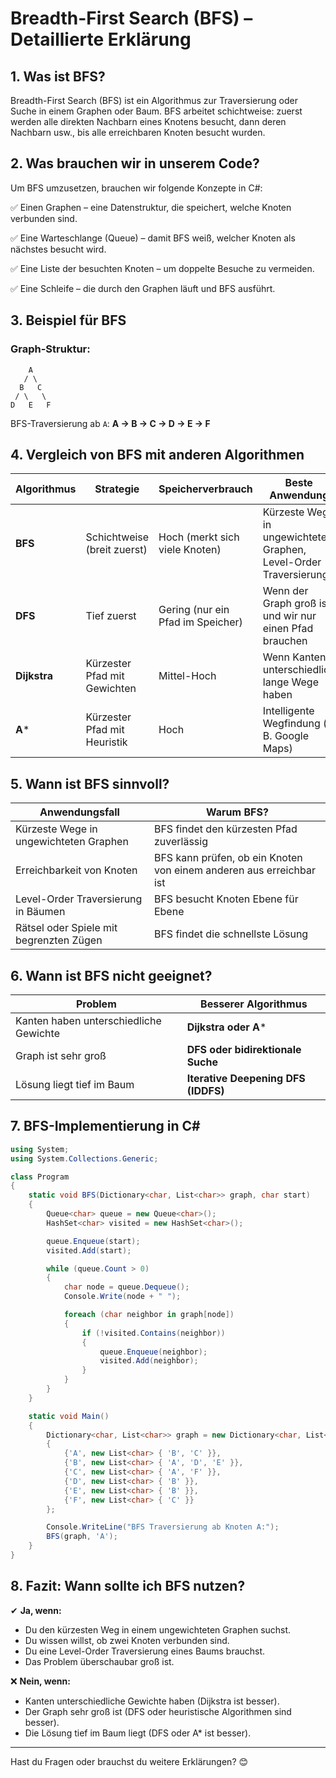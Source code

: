# Breadth-First Search (BFS) – Detaillierte Erklärung

## 1. Was ist BFS?
Breadth-First Search (BFS) ist ein Algorithmus zur Traversierung oder Suche in einem Graphen oder Baum. BFS arbeitet schichtweise: zuerst werden alle direkten Nachbarn eines Knotens besucht, dann deren Nachbarn usw., bis alle erreichbaren Knoten besucht wurden.

## 2. Was brauchen wir in unserem Code?
Um BFS umzusetzen, brauchen wir folgende Konzepte in C#:

  ✅ Einen Graphen – eine Datenstruktur, die speichert, welche Knoten verbunden sind. 
  
  ✅ Eine Warteschlange (Queue) – damit BFS weiß, welcher Knoten als nächstes besucht wird.
  
  ✅ Eine Liste der besuchten Knoten – um doppelte Besuche zu vermeiden.
  
  ✅ Eine Schleife – die durch den Graphen läuft und BFS ausführt.

## 3. Beispiel für BFS
### Graph-Struktur:
```
    A
   / \
  B   C
 / \   \
D   E   F
```
BFS-Traversierung ab `A`: **A → B → C → D → E → F**

## 4. Vergleich von BFS mit anderen Algorithmen
| Algorithmus | Strategie | Speicherverbrauch | Beste Anwendung |
|------------|----------|----------------|-----------------|
| **BFS** | Schichtweise (breit zuerst) | Hoch (merkt sich viele Knoten) | Kürzeste Wege in ungewichteten Graphen, Level-Order Traversierung |
| **DFS** | Tief zuerst | Gering (nur ein Pfad im Speicher) | Wenn der Graph groß ist und wir nur einen Pfad brauchen |
| **Dijkstra** | Kürzester Pfad mit Gewichten | Mittel-Hoch | Wenn Kanten unterschiedlich lange Wege haben |
| **A*** | Kürzester Pfad mit Heuristik | Hoch | Intelligente Wegfindung (z. B. Google Maps) |

## 5. Wann ist BFS sinnvoll?
| Anwendungsfall | Warum BFS? |
|--------------|----------|
| Kürzeste Wege in ungewichteten Graphen | BFS findet den kürzesten Pfad zuverlässig |
| Erreichbarkeit von Knoten | BFS kann prüfen, ob ein Knoten von einem anderen aus erreichbar ist |
| Level-Order Traversierung in Bäumen | BFS besucht Knoten Ebene für Ebene |
| Rätsel oder Spiele mit begrenzten Zügen | BFS findet die schnellste Lösung |

## 6. Wann ist BFS nicht geeignet?
| Problem | Besserer Algorithmus |
|---------|-------------------|
| Kanten haben unterschiedliche Gewichte | **Dijkstra oder A*** |
| Graph ist sehr groß | **DFS oder bidirektionale Suche** |
| Lösung liegt tief im Baum | **Iterative Deepening DFS (IDDFS)** |

## 7. BFS-Implementierung in C#
```csharp
using System;
using System.Collections.Generic;

class Program
{
    static void BFS(Dictionary<char, List<char>> graph, char start)
    {
        Queue<char> queue = new Queue<char>();
        HashSet<char> visited = new HashSet<char>();

        queue.Enqueue(start);
        visited.Add(start);

        while (queue.Count > 0)
        {
            char node = queue.Dequeue();
            Console.Write(node + " ");

            foreach (char neighbor in graph[node])
            {
                if (!visited.Contains(neighbor))
                {
                    queue.Enqueue(neighbor);
                    visited.Add(neighbor);
                }
            }
        }
    }

    static void Main()
    {
        Dictionary<char, List<char>> graph = new Dictionary<char, List<char>>
        {
            {'A', new List<char> { 'B', 'C' }},
            {'B', new List<char> { 'A', 'D', 'E' }},
            {'C', new List<char> { 'A', 'F' }},
            {'D', new List<char> { 'B' }},
            {'E', new List<char> { 'B' }},
            {'F', new List<char> { 'C' }}
        };

        Console.WriteLine("BFS Traversierung ab Knoten A:");
        BFS(graph, 'A');
    }
}
```

## 8. Fazit: Wann sollte ich BFS nutzen?
✔ **Ja, wenn:**
- Du den kürzesten Weg in einem ungewichteten Graphen suchst.
- Du wissen willst, ob zwei Knoten verbunden sind.
- Du eine Level-Order Traversierung eines Baums brauchst.
- Das Problem überschaubar groß ist.

❌ **Nein, wenn:**
- Kanten unterschiedliche Gewichte haben (Dijkstra ist besser).
- Der Graph sehr groß ist (DFS oder heuristische Algorithmen sind besser).
- Die Lösung tief im Baum liegt (DFS oder A* ist besser).

---
Hast du Fragen oder brauchst du weitere Erklärungen? 😊
